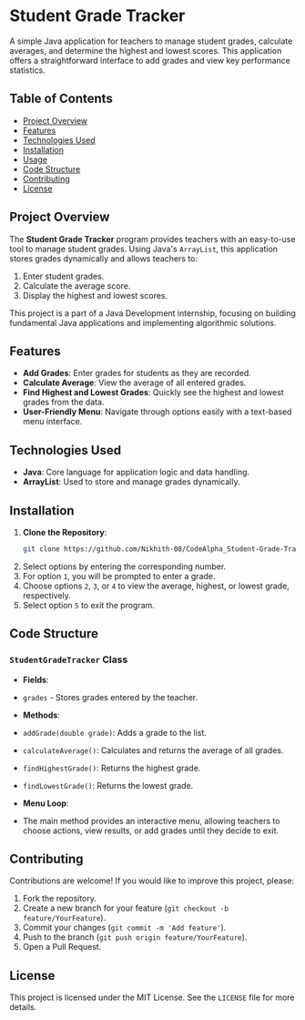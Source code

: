 # Student Grade Tracker

A simple Java application for teachers to manage student grades, calculate averages, and determine the highest and lowest scores. This application offers a straightforward interface to add grades and view key performance statistics.

## Table of Contents
- [Project Overview](#project-overview)
- [Features](#features)
- [Technologies Used](#technologies-used)
- [Installation](#installation)
- [Usage](#usage)
- [Code Structure](#code-structure)
- [Contributing](#contributing)
- [License](#license)

## Project Overview
The **Student Grade Tracker** program provides teachers with an easy-to-use tool to manage student grades. Using Java's `ArrayList`, this application stores grades dynamically and allows teachers to:
1. Enter student grades.
2. Calculate the average score.
3. Display the highest and lowest scores.

This project is a part of a Java Development internship, focusing on building fundamental Java applications and implementing algorithmic solutions.

## Features
- **Add Grades**: Enter grades for students as they are recorded.
- **Calculate Average**: View the average of all entered grades.
- **Find Highest and Lowest Grades**: Quickly see the highest and lowest grades from the data.
- **User-Friendly Menu**: Navigate through options easily with a text-based menu interface.

## Technologies Used
- **Java**: Core language for application logic and data handling.
- **ArrayList**: Used to store and manage grades dynamically.

## Installation
1. **Clone the Repository**:
   ```bash
   git clone https://github.com/Nikhith-08/CodeAlpha_Student-Grade-Tracker.git
2. Select options by entering the corresponding number.
3. For option `1`, you will be prompted to enter a grade.
4. Choose options `2`, `3`, or `4` to view the average, highest, or lowest grade, respectively.
5. Select option `5` to exit the program.

## Code Structure
### `StudentGradeTracker` Class
- **Fields**:
- `grades` - Stores grades entered by the teacher.

- **Methods**:
- `addGrade(double grade)`: Adds a grade to the list.
- `calculateAverage()`: Calculates and returns the average of all grades.
- `findHighestGrade()`: Returns the highest grade.
- `findLowestGrade()`: Returns the lowest grade.

- **Menu Loop**:
- The main method provides an interactive menu, allowing teachers to choose actions, view results, or add grades until they decide to exit.

## Contributing
Contributions are welcome! If you would like to improve this project, please:
1. Fork the repository.
2. Create a new branch for your feature (`git checkout -b feature/YourFeature`).
3. Commit your changes (`git commit -m 'Add feature'`).
4. Push to the branch (`git push origin feature/YourFeature`).
5. Open a Pull Request.

## License
This project is licensed under the MIT License. See the `LICENSE` file for more details.

